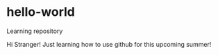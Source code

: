 # hello-world
Learning repository

Hi Stranger! Just learning how to use github for this upcoming summer!
